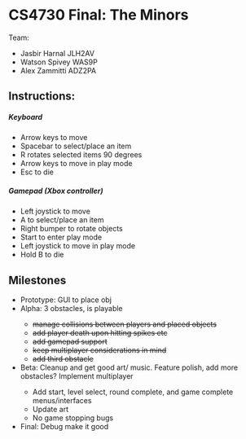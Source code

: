 # CS4730 Final: The Minors
Team:
<ul>
<li>Jasbir Harnal JLH2AV</li>
<li>Watson Spivey WAS9P</li>
<li>Alex Zammitti ADZ2PA</li>
</ul>

<h2>Instructions:</h2>
<h5>Keyboard</h5>
<ul>
<li>Arrow keys to move</li>
<li>Spacebar to select/place an item</li>
<li>R rotates selected items 90 degrees</li>
<li>Arrow keys to move in play mode</li>
<li>Esc to die</li>
</ul>
<h5>Gamepad (Xbox controller)</h5>
<ul>
<li>Left joystick to move</li>
<li>A to select/place an item</li>
<li>Right bumper to rotate objects</li>
<li>Start to enter play mode</li>
<li>Left joystick to move in play mode</li>
<li>Hold B to die</li>
</ul>

<h2>Milestones</h2>
<ul>
    <li>Prototype: GUI to place obj</li>
    <li>Alpha: 3 obstacles, is playable</li>
        <ul>
            <li><strike>manage collisions between players and placed objects</strike></li>
            <li><strike>add player death upon hitting spikes etc</strike></li>
            <li><strike>add gamepad support</strike></li>
            <li><strike>keep multiplayer considerations in mind</strike></li>
            <li><strike>add third obstacle</strike></li>
        </ul>
    <li>Beta: Cleanup and get good art/ music. Feature polish, add more obstacles? Implement multiplayer</li>
        <ul>
            <li>Add start, level select, round complete, and game complete menus/interfaces</li>
            <li>Update art</li>
            <li>No game stopping bugs</li>
        </ul>
    <li>Final: Debug make it good</li>
</ul>